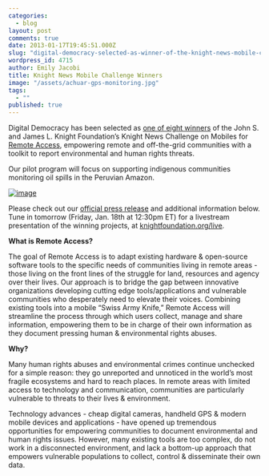 ```yaml
---
categories: 
  - blog
layout: post
comments: true
date: 2013-01-17T19:45:51.000Z
slug: "digital-democracy-selected-as-winner-of-the-knight-news-mobile-challenge"
wordpress_id: 4715
author: Emily Jacobi
title: Knight News Mobile Challenge Winners
image: "/assets/achuar-gps-monitoring.jpg"
tags: 
  - ""
published: true
---
```


Digital Democracy has been selected as [one of eight winners](http://www.knightfoundation.org/press-room/press-release/eight-mobile-ventures-win-24-million-funding-knigh/) of the John S. and James L. Knight Foundation’s Knight News Challenge on Mobiles for [Remote Access](http://digital-democracy.org/2012/09/24/remote-access-connecting-threatened-communities/), empowering remote and off-the-grid communities with a toolkit to report environmental and human rights threats.

Our pilot program will focus on supporting indigenous communities monitoring oil spills in the Peruvian Amazon.

[![image](http://farm9.staticflickr.com/8222/8389656781_aae8e3cc3e.jpg)](http://www.knightfoundation.org/)

Please check out our [official press release](http://www.scribd.com/doc/120834901/Press-Release-Digital-Democracy-a-winner-of-the-Knight-News-Mobile-Challenge) and additional information below. Tune in tomorrow (Friday, Jan. 18th at 12:30pm ET) for a livestream presentation of the winning projects, at [knightfoundation.org/live](http://www.knightfoundation.org/live).

**What is Remote Access?**

The goal of Remote Access is to adapt existing hardware & open-source software tools to the specific needs of communities living in remote areas - those living on the front lines of the struggle for land, resources and agency over their lives. Our approach is to bridge the gap between innovative organizations developing cutting edge tools/applications and vulnerable communities who desperately need to elevate their voices. Combining existing tools into a mobile “Swiss Army Knife,” Remote Access will streamline the process through which users collect, manage and share information, empowering them to be in charge of their own information as they document pressing human & environmental rights abuses.

**Why?**

Many human rights abuses and environmental crimes continue unchecked for a simple reason: they go unreported and unnoticed in the world’s most fragile ecosystems and hard to reach places. In remote areas with limited access to technology and communication, communities are particularly vulnerable to threats to their lives & environment.

Technology advances - cheap digital cameras, handheld GPS & modern mobile devices and applications - have opened up tremendous opportunities for empowering communities to document environmental and human rights issues. However, many existing tools are too complex, do not work in a disconnected environment, and lack a bottom-up approach that empowers vulnerable populations to collect, control & disseminate their own data.